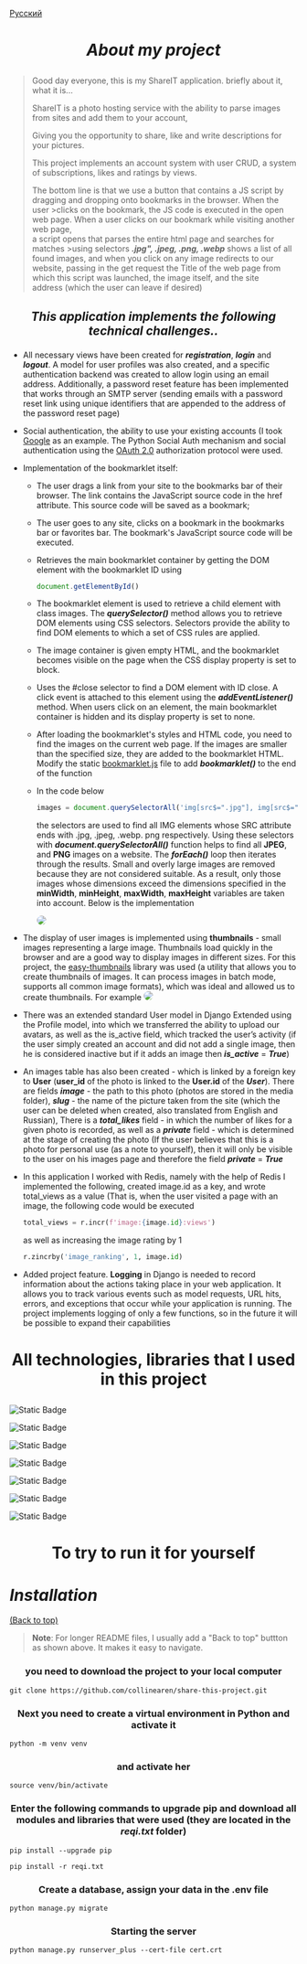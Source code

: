 [Русский](https://github.com/collinearen/share-this-project/blob/main/READMEru.md)

# <p align="center">***About my project***</p>

> Good day everyone, this is my ShareIT application. briefly about it, what it is...
>
>ShareIT is a photo hosting service with the ability  to parse images from sites and add them to your account, 
>
> Giving you the opportunity to share, like and write descriptions for your pictures.
>
> This project implements an account system with user CRUD, a system of subscriptions, likes and ratings by views.
>
>
>The bottom line is that we use a button that contains a JS script
>by dragging and dropping onto bookmarks in the browser. When the user >clicks on the bookmark, the JS code is executed in the open web page.
>When a user clicks on our bookmark while visiting another web page,  
>a script opens that parses the entire html page and searches for matches >using selectors ***.jpg", .jpeg, .png, .webp***
>shows a list of all found images, and when you click on any image
>redirects to our website, passing in the get request the Title of the web 
>page from which this script was launched, the image itself, and the site   
>address (which the user can leave if desired)
>

## 
## <p align="center">***This application implements the following technical challenges..***</p>
* All necessary views have been created for ***registration***, ***login*** and ***logout***. A model for user profiles was also created, and a specific authentication backend was created to allow login using an email address. Additionally, a password reset feature has been implemented that works through an SMTP server (sending emails with a password reset link using unique identifiers that are appended to the address of the password reset page)

* Social authentication, the ability to use your existing accounts (I took <a href="https://docs.allauth.org/en/latest/socialaccount/providers/google.html">Google</a> as an example. The Python Social Auth mechanism and social authentication using the <a href="https://pypi.org/project/django-allauth/">OAuth 2.0</a> authorization protocol were used.
* Implementation of the bookmarklet itself:
    * The user drags a link from your site to the bookmarks bar of their browser. The link contains the JavaScript source code in the href attribute. This source code will be saved as a bookmark;
    * The user goes to any site, clicks on a bookmark in the bookmarks bar or favorites bar. The bookmark's JavaScript source code will be executed.
    * Retrieves the main bookmarklet container by getting the DOM element with the bookmarklet ID using
        ```javascript
        document.getElementById()
        ```
    * The bookmarklet element is used to retrieve a child element with class images. The ***querySelector()*** method allows you to retrieve DOM elements using CSS selectors. Selectors provide the ability to find DOM elements to which a set of CSS rules are applied.
    * The image container is given empty HTML, and the bookmarklet becomes visible on the page when the CSS display property is set to block.
    * Uses the #close selector to find a DOM element with ID close. A click event is attached to this element using the ***addEventListener()*** method. When users click on an element, the main bookmarklet container is hidden and its display property is set to none.
    * After loading the bookmarklet's styles and HTML code, you need to find the images on the current web page. If the images are smaller than the specified size, they are added to the bookmarklet HTML. Modify the static <a href="https://github.com/collinearen/share-this-project/blob/test_case/share/images/static/js/bookmarklet.js">bookmarklet.js</a> file to add ***bookmarklet()*** to the end of the function
    * In the code below
        ```javascript
        images = document.querySelectorAll('img[src$=".jpg"], img[src$=".jpeg"], img[src$=".png"], img[src$=".webp"]');
        ```
        the selectors are used to find all IMG elements whose SRC attribute ends with .jpg, .jpeg, .webp. png respectively. Using these selectors with ***document.querySelectorAll()*** function helps to find all **JPEG**, and **PNG** images on a website. The ***forEach()*** loop then iterates through the results. Small and overly large images are removed because they are not considered suitable. As a result, only those images whose dimensions exceed the dimensions specified in the **minWidth**, **minHeight**, **maxWidth**, **maxHeight** variables are taken into account.        Below is the implementation


        <img src="https://github.com/collinearen/share-this-project/blob/test_case/image-2.png" style="max-width: 500px; border-radius: 10px;">
        

* The display of user images is implemented using **thumbnails** - small images representing a large image. Thumbnails load quickly in the browser and are a good way to display images in different sizes. For this project, the <a href="https://pypi.org/project/easy-thumbnails/">easy-thumbnails</a> library was used (a utility that allows you to create thumbnails of images. It can process images in batch mode, supports all common image formats), which was ideal and allowed us to create thumbnails. For example
    <img src="https://github.com/collinearen/share-this-project/blob/test_case/image-3.png" style="max-width: 500px; border-radius: 10px;">

* There was an extended standard User model in Django Extended using the Profile model, into which we transferred the ability to upload our avatars, as well as the is_active field, which tracked the user’s activity (if the user simply created an account and did not add a single image, then he is considered inactive but if it adds an image then ***is_active*** = ***True***)
* An images table has also been created - which is linked by a foreign key to **User** (**user_id** of the photo is linked to the **User.id** of the ***User***). There are fields ***image*** - the path to this photo (photos are stored in the media folder), ***slug*** - the name of the picture taken from the site (which the user can be deleted when created, also translated from English and Russian), There is a ***total_likes*** field - in which the number of likes for a given photo is recorded, as well as a ***private*** field - which is determined at the stage of creating the photo (If the user believes that this is a photo for personal use (as a note to yourself), then it will only be visible to the user on his images page and therefore the field ***private*** = ***True***

* In this application I worked with Redis, namely with the help of Redis I implemented the following, created image.id as a key, and wrote total_views as a value (That is, when the user visited a page with an image, the following code would be executed
    ```python
    total_views = r.incr(f'image:{image.id}:views')
    ```
    as well as increasing the image rating by 1
    ```python
    r.zincrby('image_ranking', 1, image.id)
    ```
* Added project feature. **Logging** in Django is needed to record information about the actions taking place in your web application. It allows you to track various events such as model requests, URL hits, errors, and exceptions that occur while your application is running.
The project implements logging of only a few functions, so in the future it will be possible to expand their capabilities


# <p align="center">All technologies, libraries that I used in this project</p>


![Static Badge](https://img.shields.io/badge/django-collinearen?logo=django&label=django&labelColor=rgb(34%2C%2076%2C%2011)&color=white)


![Static Badge](https://img.shields.io/badge/collinearen-css?style=css&logo=css3&logoColor=blue&label=css&color=white)

![Static Badge](https://img.shields.io/badge/collinearen-docker?logo=docker&logoColor=blue&label=docker&labelColor=gray&color=white)


![Static Badge](https://img.shields.io/badge/collinearen-redis?logo=adminer&label=REDIS&labelColor=red&color=white)

![Static Badge](https://img.shields.io/badge/collinearen-postgresql?logo=postgresql&label=postgresql&labelColor=white&color=white)

![Static Badge](https://img.shields.io/badge/collinearen-js?logo=javascript&logoColor=yellow&label=javascript&labelColor=white&color=white)

![Static Badge](https://img.shields.io/badge/collinearen-thumbnails?logo=thumbtack&logoColor=blue&label=thumbnails&labelColor=white&color=white)



# <p align="center">**To try to run it for yourself**</p>


# ***Installation***
[(Back to top)](#table-of-contents)

> **Note**: For longer README files, I usually add a "Back to top" buttton as shown above. It makes it easy to navigate.

### <p align="center">you need to download the project to your local computer</p>
```shell
git clone https://github.com/collinearen/share-this-project.git
```
### <p align="center">Next you need to create a virtual environment in Python and activate it</p>
```shell
python -m venv venv
```
### <p align="center">and activate her</p>

```shell
source venv/bin/activate
```
### <p align="center">Enter the following commands to upgrade pip and download all modules and libraries that were used (they are located in the ***reqi.txt*** folder)</p>
```shell
pip install --upgrade pip
```
```shell
pip install -r reqi.txt
```
### <p align="center">Create a database, assign your data in the .env file</p>

```shell
python manage.py migrate
```
### <p align="center">Starting the server</p>
```shell
python manage.py runserver_plus --cert-file cert.crt
```
